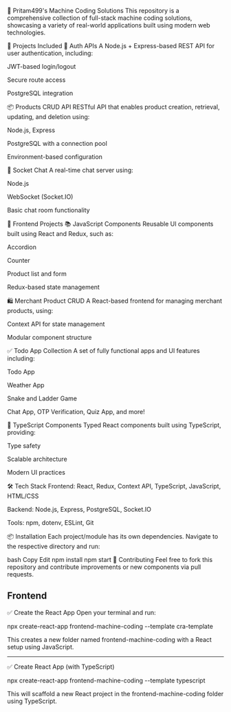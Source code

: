 🧠 Pritam499's Machine Coding Solutions
This repository is a comprehensive collection of full-stack machine coding solutions, showcasing a variety of real-world applications built using modern web technologies.

🚀 Projects Included
🔐 Auth APIs
A Node.js + Express-based REST API for user authentication, including:

JWT-based login/logout

Secure route access

PostgreSQL integration

📦 Products CRUD API
RESTful API that enables product creation, retrieval, updating, and deletion using:

Node.js, Express

PostgreSQL with a connection pool

Environment-based configuration

💬 Socket Chat
A real-time chat server using:

Node.js

WebSocket (Socket.IO)

Basic chat room functionality

🎨 Frontend Projects
📚 JavaScript Components
Reusable UI components built using React and Redux, such as:

Accordion

Counter

Product list and form

Redux-based state management

🛍️ Merchant Product CRUD
A React-based frontend for managing merchant products, using:

Context API for state management

Modular component structure

✅ Todo App Collection
A set of fully functional apps and UI features including:

Todo App

Weather App

Snake and Ladder Game

Chat App, OTP Verification, Quiz App, and more!

🧩 TypeScript Components
Typed React components built using TypeScript, providing:

Type safety

Scalable architecture

Modern UI practices

🛠️ Tech Stack
Frontend: React, Redux, Context API, TypeScript, JavaScript, HTML/CSS

Backend: Node.js, Express, PostgreSQL, Socket.IO

Tools: npm, dotenv, ESLint, Git

📦 Installation
Each project/module has its own dependencies. Navigate to the respective directory and run:

bash
Copy
Edit
npm install
npm start
🤝 Contributing
Feel free to fork this repository and contribute improvements or new components via pull requests.

## Frontend

✅ Create the React App
Open your terminal and run:

npx create-react-app frontend-machine-coding --template cra-template 

This creates a new folder named frontend-machine-coding with a React setup using JavaScript.

---

✅ Create React App (with TypeScript)

npx create-react-app frontend-machine-coding --template typescript

This will scaffold a new React project in the frontend-machine-coding folder using TypeScript.

